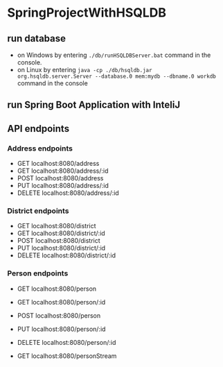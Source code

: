 # SpringProjectWithHSQLDB

## run database
- on Windows by entering ```./db/runHSQLDBServer.bat``` command in the console.
- on Linux by entering ```java -cp ./db/hsqldb.jar org.hsqldb.server.Server --database.0 mem:mydb --dbname.0 workdb``` command in the console

## run Spring Boot Application with InteliJ

## API endpoints

### Address endpoints
- GET localhost:8080/address
- GET localhost:8080/address/:id
- POST localhost:8080/address
- PUT localhost:8080/address/:id
- DELETE localhost:8080/address/:id

### District endpoints
- GET localhost:8080/district
- GET localhost:8080/district/:id
- POST localhost:8080/district
- PUT localhost:8080/district/:id
- DELETE localhost:8080/district/:id

### Person endpoints
- GET localhost:8080/person
- GET localhost:8080/person/:id
- POST localhost:8080/person
- PUT localhost:8080/person/:id
- DELETE localhost:8080/person/:id

- GET localhost:8080/personStream
